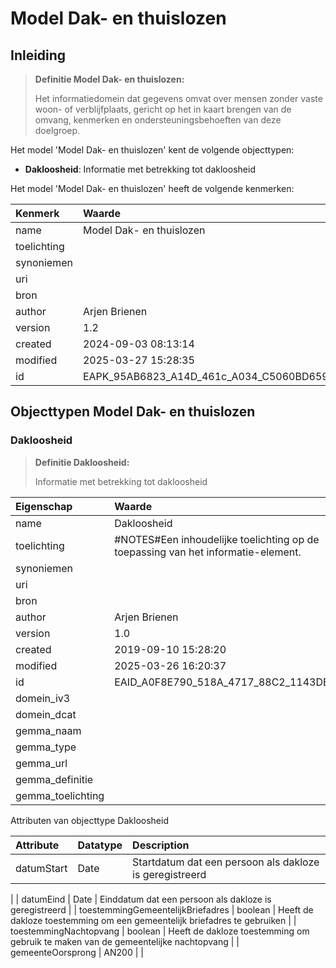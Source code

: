 # Model Dak- en thuislozen
## Inleiding
> **Definitie Model Dak- en thuislozen:** 
>
> Het informatiedomein dat gegevens omvat over mensen zonder vaste woon- of verblijfplaats, gericht op het in kaart brengen van de omvang, kenmerken en ondersteuningsbehoeften van deze doelgroep.

Het model 'Model Dak- en thuislozen' kent de volgende objecttypen:

* **Dakloosheid**: Informatie met betrekking tot dakloosheid


Het model 'Model Dak- en thuislozen' heeft de volgende kenmerken:

| Kenmerk | Waarde |
| :--- | :------ |
| name | Model Dak- en thuislozen |
| toelichting |  |
| synoniemen |  |
| uri |  |
| bron |  |
| author | Arjen Brienen |
| version | 1.2 |
| created | 2024-09-03 08:13:14 |
| modified | 2025-03-27 15:28:35 |
| id | EAPK_95AB6823_A14D_461c_A034_C5060BD659E0 |


## Objecttypen Model Dak- en thuislozen


### Dakloosheid
> **Definitie Dakloosheid:** 
>
> Informatie met betrekking tot dakloosheid

| Eigenschap | Waarde |
| :--- | :------ |
| name | Dakloosheid |
| toelichting | #NOTES#Een inhoudelijke toelichting op de toepassing van het informatie-element. |
| synoniemen |  |
| uri |  |
| bron |  |
| author | Arjen Brienen |
| version | 1.0 |
| created | 2019-09-10 15:28:20 |
| modified | 2025-03-26 16:20:37 |
| id | EAID_A0F8E790_518A_4717_88C2_1143DE9F944A |
| domein_iv3 |  |
| domein_dcat |  |
| gemma_naam |  |
| gemma_type |  |
| gemma_url |  |
| gemma_definitie |  |
| gemma_toelichting |  |


Attributen van objecttype Dakloosheid

| Attribute | Datatype | Description |
| :--- | :--- | :--- |
| datumStart | Date | Startdatum dat een persoon als dakloze is geregistreerd

 |
| datumEind | Date | Einddatum dat een persoon als dakloze is geregistreerd
 |
| toestemmingGemeentelijkBriefadres | boolean | Heeft de dakloze toestemming om een gemeentelijk briefadres te gebruiken |
| toestemmingNachtopvang | boolean | Heeft de dakloze toestemming om gebruik te maken van de gemeentelijke nachtopvang
 |
| gemeenteOorsprong | AN200 |  |






